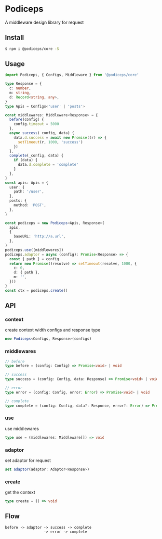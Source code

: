 # Podiceps

A middleware design library for request

## Install

```bash
$ npm i @podiceps/core -S
```

## Usage

```ts
import Podiceps, { Configs, Middleware } from '@podiceps/core'

type Response = {
  c: number,
  m: string,
  d: Record<string, any>,
}
type Apis = Configs<'user' | 'posts'>

const middlewares: Middleware<Response> = {
  before(config) {
    config.timeout = 5000
  },
  async success(_config, data) {
    data.d.success = await new Promise((r) => {
      setTimeout(r, 1000, 'success')
    })
  },
  complete(_config, data) {
    if (data) {
      data.d.complete = 'complete'
    }
  },
}
const apis: Apis = {
  user: {
    path: '/user',
  },
  posts: {
    method: 'POST',
  },
}

const podiceps = new Podiceps<Apis, Response>(
  apis,
  {
    baseURL: 'http://a.url',
  },
)
podiceps.use([middlewares])
podiceps.adaptor = async (config): Promise<Response> => {
  const { path } = config
  return new Promise((resolve) => setTimeout(resolve, 1000, {
    c: 0,
    d: { path },
    m: '',
  }))
}
const ctx = podiceps.create()
```

## API

### context

create context width configs and response type

```ts
new Podiceps<Configs, Response>(configs)
```

### middlewares

```ts
// before
type before = (config: Config) => Promise<void> | void

// success
type success = (config: Config, data: Response) => Promise<void> | void

// error
type error = (config: Config, error: Error) => Promise<void> | void

// complete
type complete = (config: Config, data?: Response, error?: Error) => Promise<void> | void
```

### use

use middlewares

```ts
type use = (middlewares: Middleware[]) => void
```

### adaptor

set adaptor for request

```ts
set adaptor(adaptor: Adaptor<Response>)
```

### create

get the context

```ts
type create = () => void
```

## Flow

```
before -> adaptor -> success -> complete
                  -> error -> complete
```
